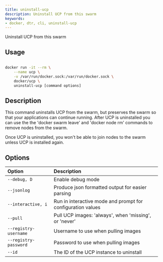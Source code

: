 ```yaml
---
title: uninstall-ucp
description: Uninstall UCP from this swarm
keywords:
- docker, dtr, cli, uninstall-ucp
---
```


Uninstall UCP from this swarm

## Usage

```bash

docker run -it --rm \
    --name ucp \
    -v /var/run/docker.sock:/var/run/docker.sock \
    docker/ucp \
    uninstall-ucp [command options]

```

## Description

This command uninstalls UCP from the swarm, but preserves the swarm so that
your applications can continue running.
After UCP is uninstalled you can use the the 'docker swarm leave' and
'docker node rm' commands to remove nodes from the swarm.

Once UCP is uninstalled, you won't be able to join nodes to the swarm unless
UCP is installed again.


## Options

| Option                    | Description                |
|:--------------------------|:---------------------------|
|`--debug, D`|Enable debug mode|
|`--jsonlog`|Produce json formatted output for easier parsing|
|`--interactive, i`|Run in interactive mode and prompt for configuration values|
|`--pull`|Pull UCP images: 'always', when 'missing', or 'never'|
|`--registry-username`|Username to use when pulling images|
|`--registry-password`|Password to use when pulling images|
|`--id`|The ID of the UCP instance to uninstall|
